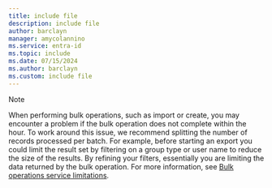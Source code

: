 ```yaml
---
title: include file
description: include file
author: barclayn
manager: amycolannino
ms.service: entra-id
ms.topic: include
ms.date: 07/15/2024
ms.author: barclayn
ms.custom: include file
---
```


> [!NOTE]
> When performing bulk operations, such as import or create, you may encounter a problem if the bulk operation does not complete within the hour. To work around this issue, we recommend splitting the number of records processed per batch. For example, before starting an export you could limit the result set by filtering on a group type or user name to reduce the size of the results. By refining your filters, essentially you are limiting the data returned by the bulk operation. For more information, see [Bulk operations service limitations](~/fundamentals/bulk-operations-service-limitations.md).